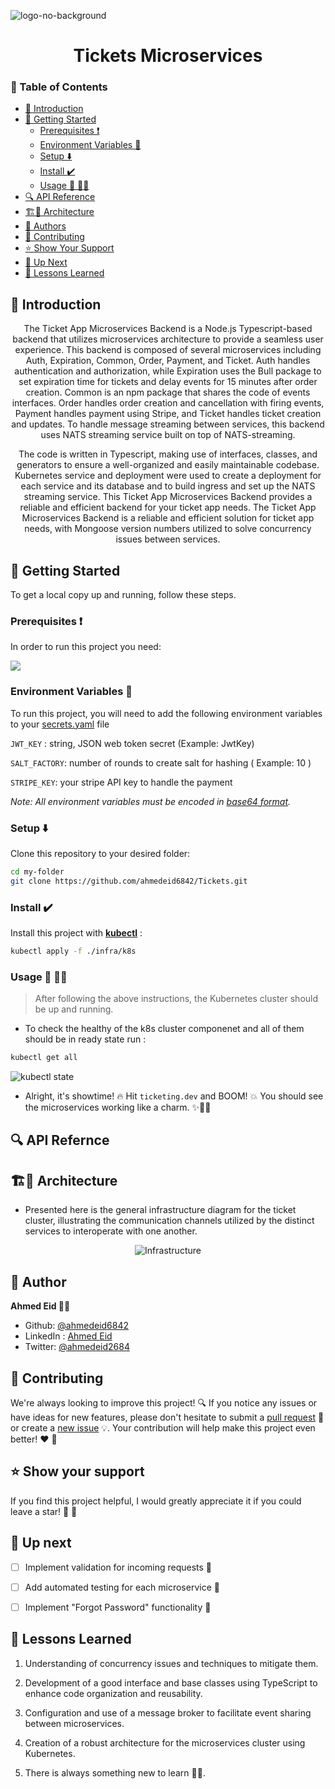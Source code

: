 <a name="readme-top"></a>

![logo-no-background](https://github.com/ahmedeid6842/Code-Base/assets/57197702/8898f229-8118-4c1c-8a0b-89a84c60f949)


<h1 align="center">Tickets Microservices</h1>

### 📑 Table of Contents
- [📘 Introduction](#introduction)
- [🚀 Getting Started](#getting-started)
  - [Prerequisites ❗](#prerequisites)
  - [Environment Variables :key:](#environment-variables)
  - [Setup ⬇️](#setup)
  - [Install :heavy_check_mark: ](#install)
  - [Usage 🤿 🏃‍♂️](#usage)
- [🔍 API Reference](#api-reference)
- [🏗️🔨 Architecture](#architecture)
- [👥 Authors](#authors)
- [🤝 Contributing](#contributing)
- [⭐️ Show Your Support](#show-your-support)
- [🔭 Up Next](#up-next)
- [💎 Lessons Learned](#lessons-learned)

## 📘 Introduction <a name="introduction"></a>
<p align="center">
The Ticket App Microservices Backend is a Node.js Typescript-based backend that utilizes microservices architecture to provide a seamless user experience. This backend is composed of several microservices including Auth, Expiration, Common, Order, Payment, and Ticket. Auth handles authentication and authorization, while Expiration uses the Bull package to set expiration time for tickets and delay events for 15 minutes after order creation. Common is an npm package that shares the code of events interfaces. Order handles order creation and cancellation with firing events, Payment handles payment using Stripe, and Ticket handles ticket creation and updates. To handle message streaming between services, this backend uses NATS streaming service built on top of NATS-streaming. 
</p>

<p align="center">
The code is written in Typescript, making use of interfaces, classes, and generators to ensure a well-organized and easily maintainable codebase. Kubernetes service and deployment were used to create a deployment for each service and its database and to build ingress and set up the NATS streaming service. This Ticket App Microservices Backend provides a reliable and efficient backend for your ticket app needs. The Ticket App Microservices Backend is a reliable and efficient solution for ticket app needs, with Mongoose version numbers utilized to solve concurrency issues between services.
</p>


## 🚀 Getting Started <a name="getting-started"></a>

To get a local copy up and running, follow these steps.

### Prerequisites ❗<a name="prerequisites"></a>

In order to run this project you need:

 <a href="https://skillicons.dev">
        <img src="https://skillicons.dev/icons?i=docker,kubernetes&theme=light"/>
    </a>
 </p>

### Environment Variables :key: <a name="environment-variables"></a>

To run this project, you will need to add the following environment variables to your [secrets.yaml](./infra/k8s/secrets.yaml) file

 `JWT_KEY` : string, JSON web token secret <string> (Example: JwtKey)

`SALT_FACTORY`:  number of rounds to create salt for hashing<number> ( Example: 10 )

`STRIPE_KEY`: your stripe API key to handle the payment 

_Note: All environment variables must be encoded in [base64 format](https://www.base64encode.org/)._

### Setup ⬇️ <a name="setup"></a>

Clone this repository to your desired folder:

```bash
cd my-folder
git clone https://github.com/ahmedeid6842/Tickets.git
```

### Install :heavy_check_mark: <a name="install"></a>

Install this project with **[kubectl](https://kubernetes.io/docs/tasks/tools/)** :

```bash
kubectl apply -f ./infra/k8s
```
### Usage 🤿 🏃‍♂️ <a name="usage"></a>

> After following the above instructions, the Kubernetes cluster should be up and running.

- To check the healthy of the k8s cluster componenet and all of them should be in ready state run :  

```bash
kubectl get all
```

![kubectl state]()

- Alright, it's showtime! 🔥 Hit `ticketing.dev` and BOOM! 💥 You should see the microservices working like a charm. ✨🧙‍♂️

## 🔍 API Refernce <a name="api-reference"></a>

## 🏗️🔨 Architecture <a name="architecture"></a>

- Presented here is the general infrastructure diagram for the ticket cluster, illustrating the communication channels utilized by the distinct services to interoperate with one another.

 <p align="center"><img src="https://github.com/ahmedeid6842/Code-Base/assets/57197702/9d3c0317-6115-42bb-bb39-0733573e36d1" alt="Infrastructure"/> </p>


## 👤 Author <a name="author"></a>
**Ahmed Eid 🙋‍♂️**
- Github: [@ahmedeid6842](https://github.com/ahmedeid6842/)
- LinkedIn : [Ahmed Eid](https://www.linkedin.com/in/ahmed-eid-0018571b1/)
- Twitter: [@ahmedeid2684](https://twitter.com/ahmedeid2684)

## 🤝 Contributing <a name="contribution"></a>

We're always looking to improve this project! 🔍 If you notice any issues or have ideas for new features, please don't hesitate to submit a [pull request](https://github.com/ahmedeid6842/Tickets/pulls) 🙌 or create a [new issue](https://github.com/ahmedeid6842/Tickets/issues/new) 💡. Your contribution will help make this project even better! ❤️ 💪

## ⭐️ Show your support <a name="support"></a>

If you find this project helpful, I would greatly appreciate it if you could leave a star! 🌟 💟 

## 🔭 **Up next**

- [ ] Implement validation for incoming requests 🚦
- [ ] Add automated testing for each microservice 🧪
- [ ] Implement "Forgot Password" functionality 💁


## 💎 Lessons Learned

1. Understanding of concurrency issues and techniques to mitigate them.

2. Development of a good interface and base classes using TypeScript to enhance code organization and reusability.

3. Configuration and use of a message broker to facilitate event sharing between microservices.

4. Creation of a robust architecture for the microservices cluster using Kubernetes.

5. There is always something new to learn 👨‍💻.



